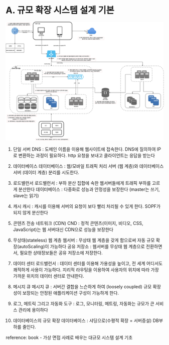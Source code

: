 # A. 규모 확장 시스템 설계 기본
![규모확장 시스템설계 기본](./규모확장-시스템설계-기본.png)

1. 단일 서버 
   DNS : 도메인 이름을 이용해 웹사이트에 접속한다. DNS에 질의하여 IP로 변환하는 과정이 필요하다. 
   http 요청을 보내고 클라이언트는 응답을 받는다

2. 데이터베이스
   데이터베이스 : 웹/모바일 트래픽 처리 서버 (웹 계층)와 데이터베이스 서버 (데이터 계층) 분리를 시도한다.

3. 로드밸런서
   로드밸런서 : 부하 분산 집합에 속한 웹서버들에게 트래픽 부하를 고르게 분산한다
   데이터베이스 : 다중화로 성능과 안정성을 보장한다 (master는 쓰기, slave는 읽기)

4. 캐시
   캐시 : 캐시를 이용해 서버의 요청이 보다 빨리 처리될 수 있게 한다. SOPF가 되지 않게 분산한다

5. 콘텐츠 전송 네트워크 (CDN)
   CND : 정적 콘텐츠(이미지, 비디오, CSS, JavaScript)는 웹 서버대신 CDN으로 성능을 보장한다

6. 무상태(stateless) 웹 계층
   웹서버 : 무상태 웹 계층을 갖게 함으로써 자동 규모 확장(autoScaling)이 가능하다
   공유 저장소 : 웹서버를 무상태 웹 계층으로 전환하면서, 필요한 상태정보들은 공유 저장소에 저장한다.

7. 데이터 센터
   로드밸런서 : 데이터 센터를 이용해 가용성을 높이고, 전 세계 어디서도 쾌적하게 사용이 가능하다. 지리적 라우팅을 이용하여 사용자의 위치에 따라 가장 가까운 위치의 데이터 센터로 안내한다.

8. 메시지 큐
   메시지 큐 : 서버간 결합을 느슨하게 하여 (loosely coupled) 규모 확장성이 보장되는 안정된 애플리케이션 구성이 가능하게 한다.
   
9. 로그, 메트릭 그리고 자동화
   도구 : 로그, 모니터링, 메트링, 자동화는 규모가 큰 서비스 관리에 용이하다

10. 데이터베이스의 규모 확장
    데이터베이스 : 샤딩으로(수평적 확장 = 서버증설) DB부하를 줄인다.


reference: book - 가상 면접 사례로 배우는 대규모 시스템 설계 기초
